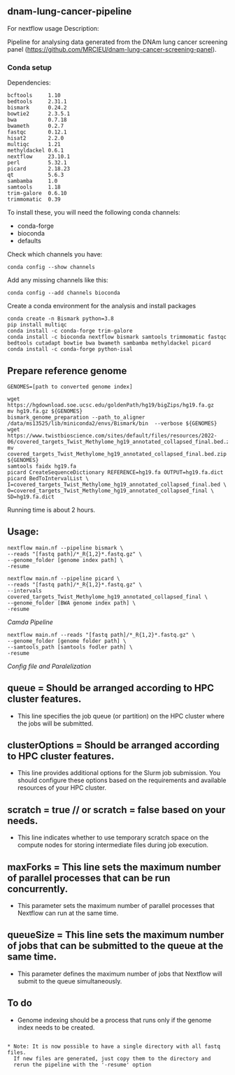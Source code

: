 ## dnam-lung-cancer-pipeline

For nextflow usage Description:

Pipeline for analysing data generated from the DNAm lung cancer screening panel (https://github.com/MRCIEU/dnam-lung-cancer-screening-panel).

### Conda setup

Dependencies:

    bcftools     1.10         
    bedtools     2.31.1
    bismark      0.24.2        
    bowtie2      2.3.5.1
    bwa          0.7.18 
    bwameth      0.2.7
    fastqc       0.12.1        
    hisat2       2.2.0         
    multiqc      1.21 
    methyldackel 0.6.1
    nextflow     23.10.1
    perl         5.32.1 
    picard       2.18.23 
    qt           5.6.3         
    sambamba     1.0
    samtools     1.18 
    trim-galore  0.6.10        
    trimmomatic  0.39 
    
To install these, you will need the following conda channels:
  - conda-forge
  - bioconda
  - defaults

Check which channels you have:
```
conda config --show channels
```

Add any missing channels like this:
```
conda config --add channels bioconda
```

Create a conda environment for the analysis and install packages
```
conda create -n Bismark python=3.8
pip install multiqc
conda install -c conda-forge trim-galore
conda install -c bioconda nextflow bismark samtools trimmomatic fastqc bedtools cutadapt bowtie bwa bwameth sambamba methyldackel picard
conda install -c conda-forge python-isal
```

## Prepare reference genome

```
GENOMES=[path to converted genome index]

wget https://hgdownload.soe.ucsc.edu/goldenPath/hg19/bigZips/hg19.fa.gz
mv hg19.fa.gz ${GENOMES}
bismark_genome_preparation --path_to_aligner /data/ms13525/lib/miniconda2/envs/Bismark/bin  --verbose ${GENOMES}
wget https://www.twistbioscience.com/sites/default/files/resources/2022-06/covered_targets_Twist_Methylome_hg19_annotated_collapsed_final.bed.zip
mv covered_targets_Twist_Methylome_hg19_annotated_collapsed_final.bed.zip ${GENOMES}
samtools faidx hg19.fa
picard CreateSequenceDictionary REFERENCE=hg19.fa OUTPUT=hg19.fa.dict
picard BedToIntervalList \
I=covered_targets_Twist_Methylome_hg19_annotated_collapsed_final.bed \
O=covered_targets_Twist_Methylome_hg19_annotated_collapsed_final \
SD=hg19.fa.dict

```
Running time is about 2 hours.

## Usage: 

```
nextflow main.nf --pipeline bismark \
--reads "[fastq path]/*_R{1,2}*.fastq.gz" \
--genome_folder [genome index path] \
-resume

nextflow main.nf --pipeline picard \
--reads "[fastq path]/*_R{1,2}*.fastq.gz" \
--intervals covered_targets_Twist_Methylome_hg19_annotated_collapsed_final \
--genome_folder [BWA genome index path] \
-resume 
```

*Camda Pipeline*

```
nextflow main.nf --reads "[fastq path]/*_R{1,2}*.fastq.gz" \ 
--genome_folder [genome folder path] \
--samtools_path [samtools fodler path] \
-resume
```
*Config file and Paralelization*

## queue = Should be arranged according to HPC cluster features.

 - This line specifies the job queue (or partition) on the HPC cluster where the jobs will be submitted.

## clusterOptions = Should be arranged according to HPC cluster features.

 - This line provides additional options for the Slurm job submission. You should configure these options based on the requirements and available resources of your HPC cluster.

## scratch = true  // or scratch = false based on your needs.

 - This line indicates whether to use temporary scratch space on the compute nodes for storing intermediate files during job execution.

## maxForks = This line sets the maximum number of parallel processes that can be run concurrently.

 - This parameter sets the maximum number of parallel processes that Nextflow can run at the same time.

## queueSize = This line sets the maximum number of jobs that can be submitted to the queue at the same time.

 - This parameter defines the maximum number of jobs that Nextflow will submit to the queue simultaneously.

## To do

* Genome indexing should be a process that runs only if the genome index needs to be created.
```

* Note: It is now possible to have a single directory with all fastq files.
  If new files are generated, just copy them to the directory and
  rerun the pipeline with the '-resume' option
